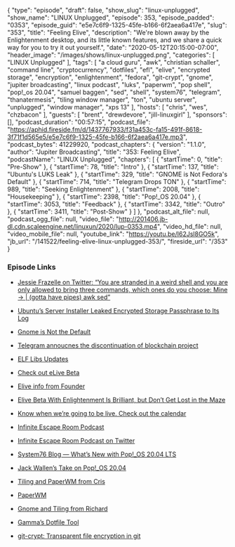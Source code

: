 {
  "type": "episode",
  "draft": false,
  "show_slug": "linux-unplugged",
  "show_name": "LINUX Unplugged",
  "episode": 353,
  "episode_padded": "0353",
  "episode_guid": "e5e7c6f9-1325-45fe-b166-6f2aea6a417e",
  "slug": "353",
  "title": "Feeling Elive",
  "description": "We're blown away by the Enlightenment desktop, and its little known features, and we share a quick way for you to try it out yourself.",
  "date": "2020-05-12T20:15:00-07:00",
  "header_image": "/images/shows/linux-unplugged.png",
  "categories": [
    "LINUX Unplugged"
  ],
  "tags": [
    "a cloud guru",
    "awk",
    "christian schaller",
    "command line",
    "cryptocurrency",
    "dotfiles",
    "efl",
    "elive",
    "encrypted storage",
    "encryption",
    "enlightenment",
    "fedora",
    "git-crypt",
    "gnome",
    "jupiter broadcasting",
    "linux podcast",
    "luks",
    "paperwm",
    "pop shell",
    "pop!_os 20.04",
    "samuel baggen",
    "sed",
    "shell",
    "system76",
    "telegram",
    "thanatermesis",
    "tiling window manager",
    "ton",
    "ubuntu server",
    "unplugged",
    "window manager",
    "xps 13"
  ],
  "hosts": [
    "chris",
    "wes",
    "chzbacon"
  ],
  "guests": [
    "brent",
    "drewdevore",
    "jill-linuxgirl"
  ],
  "sponsors": [],
  "podcast_duration": "00:57:15",
  "podcast_file": "https://aphid.fireside.fm/d/1437767933/f31a453c-fa15-491f-8618-3f71f1d565e5/e5e7c6f9-1325-45fe-b166-6f2aea6a417e.mp3",
  "podcast_bytes": 41229920,
  "podcast_chapters": {
    "version": "1.1.0",
    "author": "Jupiter Broadcasting",
    "title": "353: Feeling Elive",
    "podcastName": "LINUX Unplugged",
    "chapters": [
      {
        "startTime": 0,
        "title": "Pre-Show"
      },
      {
        "startTime": 78,
        "title": "Intro"
      },
      {
        "startTime": 137,
        "title": "Ubuntu's LUKS Leak"
      },
      {
        "startTime": 329,
        "title": "GNOME is Not Fedora's Default"
      },
      {
        "startTime": 714,
        "title": "Telegram Drops TON"
      },
      {
        "startTime": 989,
        "title": "Seeking Enlightenment"
      },
      {
        "startTime": 2008,
        "title": "Housekeeping"
      },
      {
        "startTime": 2398,
        "title": "Pop!_OS 20.04"
      },
      {
        "startTime": 3053,
        "title": "Feedback"
      },
      {
        "startTime": 3342,
        "title": "Outro"
      },
      {
        "startTime": 3411,
        "title": "Post-Show"
      }
    ]
  },
  "podcast_alt_file": null,
  "podcast_ogg_file": null,
  "video_file": "http://201406.jb-dl.cdn.scaleengine.net/linuxun/2020/lup-0353.mp4",
  "video_hd_file": null,
  "video_mobile_file": null,
  "youtube_link": "https://youtu.be/I62Jsl8GO5k",
  "jb_url": "/141522/feeling-elive-linux-unplugged-353/",
  "fireside_url": "/353"
}


### Episode Links

  * [Jessie Frazelle on Twitter: “You are stranded in a weird shell and you are only allowed to bring three commands, which ones do you choose: Mine -> | (gotta have pipes) awk sed”](https://twitter.com/jessfraz/status/1260029820366249985 "Jessie Frazelle on Twitter: “You are stranded in a weird shell and you are only allowed to bring three commands, which ones do you choose: Mine -> | \(gotta have pipes\) awk sed”")
  * [Ubuntu’s Server Installer Leaked Encrypted Storage Passphrase to Its Log](https://bugs.launchpad.net/ubuntu/+source/subiquity/+bug/1878115 "Ubuntu’s Server Installer Leaked Encrypted Storage Passphrase to Its Log")
  * [Gnome is Not the Default](https://blogs.gnome.org/uraeus/2020/05/07/gnome-is-not-the-default-for-fedora-workstation/ "Gnome is Not the Default")
  * [Telegram annoucnes the discontinuation of blockchain project](https://telegra.ph/What-Was-TON-And-Why-It-Is-Over-05-12 "Telegram annoucnes the discontinuation of blockchain project")
  * [ELF Libs Updates](https://www.enlightenment.org/news/efl-1.24.1 "ELF Libs Updates")
  * [Check out eLive Beta](https://www.elivecd.org/download/beta/ "Check out eLive Beta")
  * [Elive info from Founder](https://slexy.org/view/s21buVnqeI "Elive info from Founder")
  * [Elive Beta With Enlightenment Is Brilliant, but Don’t Get Lost in the Maze](https://linuxinsider.com/story/elive-beta-with-enlightenment-is-brilliant-but-dont-get-lost-in-the-maze-86548.html "Elive Beta With Enlightenment Is Brilliant, but Don’t Get Lost in the Maze")
  * [Know when we’re going to be live. Check out the calendar](https://www.jupiterbroadcasting.com/release-calendar/ "Know when we’re going to be live. Check out the calendar")
  * [Infinite Escape Room Podcast](https://www.theinfiniteescaperoom.com/ "Infinite Escape Room Podcast")
  * [Infinite Escape Room Podcast on Twitter](https://twitter.com/TIER_podcast "Infinite Escape Room Podcast on Twitter")
  * [System76 Blog — What’s New with Pop!_OS 20.04 LTS](https://blog.system76.com/post/616861064165031936/whats-new-with-popos-2004-lts "System76 Blog — What’s New with Pop!_OS 20.04 LTS")
  * [Jack Wallen’s Take on Pop!_OS 20.04](https://www.techrepublic.com/article/what-other-linux-distributions-could-learn-from-pop-os-20-04/ "Jack Wallen’s Take on Pop!_OS 20.04")
  * [Tiling and PaperWM from Cris ](https://slexy.org/view/s2Jy2QuVLC "Tiling and PaperWM from Cris
")

  * [PaperWM ](https://github.com/paperwm/PaperWM "PaperWM
")

  * [Gnome and Tiling from Richard ](https://slexy.org/view/s2HteukR1Z "Gnome and Tiling from Richard
")

  * [Gamma’s Dotfile Tool ](https://slexy.org/view/s2KWDHwICr "Gamma’s Dotfile Tool
")

  * [git-crypt: Transparent file encryption in git](https://github.com/AGWA/git-crypt "git-crypt: Transparent file encryption in git")


